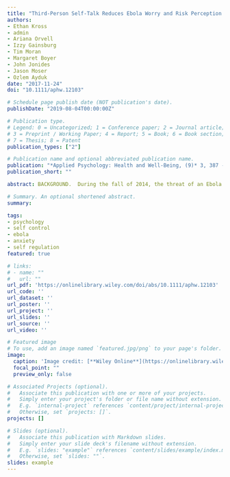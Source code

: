 ```yaml
---
title: "Third-Person Self-Talk Reduces Ebola Worry and Risk Perception by Enhancing Rational Thinking"
authors:
- Ethan Kross
- admin
- Ariana Orvell
- Izzy Gainsburg
- Tim Moran
- Margaret Boyer
- John Jonides
- Jason Moser
- Ozlem Ayduk
date: "2017-11-24"
doi: "10.1111/aphw.12103"

# Schedule page publish date (NOT publication's date).
publishDate: "2019-08-04T00:00:00Z"

# Publication type.
# Legend: 0 = Uncategorized; 1 = Conference paper; 2 = Journal article;
# 3 = Preprint / Working Paper; 4 = Report; 5 = Book; 6 = Book section;
# 7 = Thesis; 8 = Patent
publication_types: ["2"]

# Publication name and optional abbreviated publication name.
publication: "*Applied Psychology: Health and Well-Being, (9)* 3, 387 - 409"
publication_short: ""

abstract: BACKGROUND.  During the fall of 2014, the threat of an Ebola outbreak gripped the United States (Poll, 8–12 October 2014; see Harvard School of Public Health & SSRS, 2014), creating a unique opportunity to advance basic knowledge concerning how emotion regulation works in consequential contexts and translate existing research in this area to inform public health and policy. METHOD.  We addressed these issues by examining whether third‐person self‐talk, a simple technique that promotes emotion regulation, could nudge people into reasoning about Ebola more rationally. In all, 1,257 people from across the United States were asked to write about their feelings about Ebola using their name or I (i.e. third‐person self‐talk vs. first‐person self‐talk) as concerns about Ebola swelled (24 October 2014–26 October 2014. RESULTS.   Third‐person self‐talk led participants who scored high on Ebola worry at baseline to generate more fact‐based reasons not to worry about Ebola, which predicted reductions in their Ebola worry and risk perception. These findings held when controlling for several theoretically relevant covariates, highlighting their robustness. CONCLUSION.  These results demonstrate how a simple linguistic technique can enhance rational thinking and quell worry about a pressing public health threat.

# Summary. An optional shortened abstract.
summary: 

tags:
- psychology
- self control
- ebola
- anxiety
- self regulation
featured: true

# links:
# - name: ""
#   url: ""
url_pdf: 'https://onlinelibrary.wiley.com/doi/abs/10.1111/aphw.12103'
url_code: ''
url_dataset: ''
url_poster: ''
url_project: ''
url_slides: ''
url_source: ''
url_video: ''

# Featured image
# To use, add an image named `featured.jpg/png` to your page's folder. 
image:
  caption: 'Image credit: [**Wiley Online**](https://onlinelibrary.wiley.com/doi/abs/10.1111/aphw.12103)'
  focal_point: ""
  preview_only: false

# Associated Projects (optional).
#   Associate this publication with one or more of your projects.
#   Simply enter your project's folder or file name without extension.
#   E.g. `internal-project` references `content/project/internal-project/index.md`.
#   Otherwise, set `projects: []`.
projects: []

# Slides (optional).
#   Associate this publication with Markdown slides.
#   Simply enter your slide deck's filename without extension.
#   E.g. `slides: "example"` references `content/slides/example/index.md`.
#   Otherwise, set `slides: ""`.
slides: example
---
```

